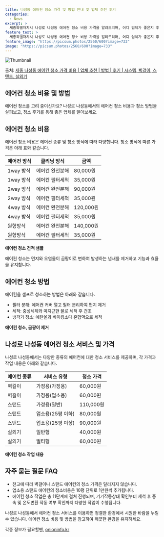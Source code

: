 ```yaml
---
title: 나성동 에어컨 청소 가격 및 방법 안내 및 업체 추천 후기
categories:
  - News
excerpt: >
  세종특별자치시 나성로 나성동 에어컨 청소 비용 가격을 알려드리며, 어디 업체가 좋은지 후기를 통해 알아보겠습니다. 현재 글에서는 시스템, 벽걸이, 스탠드, 실외기 각각에 대해 청소 비용이 나와 있으니 참고하시면 되겠습니다. 에어컨 분해 청소 방법 보기 👈 클릭셀프 에어컨 청소 방법 보기👈 클릭나성로 나성동 에어컨 청소 비용시스템에어컨 방식클리닝방식금액1way 방식에어컨 완전분해80,000원1way 방식에어컨 필터세척35,000원2way 방식에어컨 완전분해90,000원2way 방식에어컨 필터세척35,000원4way 방식에어컨 완전분해120,000원4way 방식에어컨 필터세척35,000원원형방식에어컨 완전분해140,000원원형방식에어컨 필터세척35,000원에어컨 청소 견적 샘플 보기 👈 클릭에어컨 냄새의 원..
feature_text: >
  세종특별자치시 나성로 나성동 에어컨 청소 비용 가격을 알려드리며, 어디 업체가 좋은지 후기를 통해 알아보겠습니다. 현재 글에서는 시스템, 벽걸이, 스탠드, 실외기 각각에 대해 청소 비용이 나와 있으니 참고하시면 되겠습니다. 에어컨 분해 청소 방법 보기 👈 클릭셀프 에어컨 청소 방법 보기👈 클릭나성로 나성동 에어컨 청소 비용시스템에어컨 방식클리닝방식금액1way 방식에어컨 완전분해80,000원1way 방식에어컨 필터세척35,000원2way 방식에어컨 완전분해90,000원2way 방식에어컨 필터세척35,000원4way 방식에어컨 완전분해120,000원4way 방식에어컨 필터세척35,000원원형방식에어컨 완전분해140,000원원형방식에어컨 필터세척35,000원에어컨 청소 견적 샘플 보기 👈 클릭에어컨 냄새의 원..
feature_image: "https://picsum.photos/2560/600?image=733"
image: "https://picsum.photos/2560/600?image=733"
---
```


![Thumbnail](https://img1.daumcdn.net/thumb/R800x0/?scode=mtistory2&fname=https%3A%2F%2Fblog.kakaocdn.net%2Fdn%2FmcGV8%2FbtsHvztPBtj%2FkKYZQEppKeqzNqrpMzH2q1%2Fimg.webp)

<p>출처: <a href="https://onioninfo.kr/entry/%EC%84%B8%EC%A2%85-%EB%82%98%EC%84%B1%EB%8F%99-%EC%97%90%EC%96%B4%EC%BB%A8-%EC%B2%AD%EC%86%8C-%EA%B0%80%EA%B2%A9-%EB%B9%84%EC%9A%A9-%EC%97%85%EC%B2%B4-%EC%B6%94%EC%B2%9C-%EB%B0%A9%EB%B2%95-%ED%9B%84%EA%B8%B0-%EC%8B%9C%EC%8A%A4%ED%85%9C-%EB%B2%BD%EA%B1%B8%EC%9D%B4-%EC%8A%A4%ED%83%A0%EB%93%9C-%EC%8B%A4%EC%99%B8%EA%B8%B0-1" rel="dofollow">세종 나성동 에어컨 청소 가격 비용 | 업체 추천 | 방법 | 후기 | 시스템, 벽걸이, 스탠드, 실외기</a> </p>

## 에어컨 청소 비용 및 방법

에어컨 청소를 고려 중이신가요? 나성로 나성동에서의 에어컨 청소 비용과 청소 방법을 살펴보고, 청소 후기를 통해 좋은 업체를 알아보세요.

## 에어컨 청소 비용

에어컨 청소 비용은 에어컨 종류 및 청소 방식에 따라 다양합니다. 청소 방식에 따른 가격은 아래 표와 같습니다.

**에어컨 방식** | **클리닝 방식** | **금액**  
---|---|---  
1way 방식 | 에어컨 완전분해 | 80,000원  
1way 방식 | 에어컨 필터세척 | 35,000원  
2way 방식 | 에어컨 완전분해 | 90,000원  
2way 방식 | 에어컨 필터세척 | 35,000원  
4way 방식 | 에어컨 완전분해 | 120,000원  
4way 방식 | 에어컨 필터세척 | 35,000원  
원형방식 | 에어컨 완전분해 | 140,000원  
원형방식 | 에어컨 필터세척 | 35,000원  
**에어컨 청소 견적 샘플**

에어컨 청소는 먼지와 오염물이 곰팡이로 변하여 발생하는 냄새를 제거하고 기능과 효율을 유지합니다.

## 에어컨 청소 방법

에어컨을 셀프로 청소하는 방법은 아래와 같습니다.

  * 필터 분해: 에어컨 커버 열고 필터 분리하여 먼지 제거
  * 세척: 중성세제와 미지근한 물로 세척 후 건조
  * 냉각기 청소: 에탄올과 베이킹소다 혼합액으로 세척

**에어컨 청소, 곰팡이 제거**

## 나성로 나성동 에어컨 청소 서비스 및 가격

나성로 나성동에서는 다양한 종류의 에어컨에 대한 청소 서비스를 제공하며, 각 가격과 작업 내용은 아래와 같습니다.

**에어컨 종류** | **서비스 유형** | **청소 가격**  
---|---|---  
벽걸이 | 가정용(가정용) | 60,000원  
벽걸이 | 가정용(업소용) | 60,000원  
스탠드 | 가정용(일반) | 110,000원  
스탠드 | 업소용(25평 이하) | 80,000원  
스탠드 | 업소용(25평 이상) | 90,000원  
실외기 | 일반형 | 40,000원  
실외기 | 멀티형 | 60,000원  
  
**에어컨 청소 작업 내용**

## 자주 묻는 질문 FAQ

  * 천고에 따라 벽걸이나 스탠드 에어컨의 청소 가격은 달라지지 않습니다.
  * 업소용 스탠드 에어컨의 청소비용은 10평 단위로 1만원씩 추가됩니다.
  * 에어컨 청소 작업은 총 11단계에 걸쳐 진행되며, 기기작동상태 확인부터 세척 후 풍속 및 온도변환 작동 여부 확인까지 다양한 작업이 수행됩니다.

나성로 나성동에서 에어컨 청소 서비스를 이용하면 청결한 환경에서 시원한 바람을 누릴 수 있습니다. 에어컨 청소 비용 및 방법을 참고하여
깨끗한 환경을 유지하세요.

 

각종 정보가 필요할땐, <a href="https://onioninfo.kr" rel="dofollow">onioninfo.kr</a>



